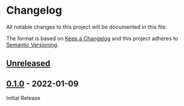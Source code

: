 Changelog
=========
All notable changes to this project will be documented in this file.

The format is based on [Keep a Changelog](http://keepachangelog.com/en/1.0.0/)
and this project adheres to [Semantic Versioning](http://semver.org/spec/v2.0.0.html).

[Unreleased](https://github.com/jshwi/lsfiles/compare/v0.1.0...HEAD)
------------------------------------------------------------------------

[0.1.0](https://github.com/jshwi/lsfiles/releases/tag/v0.1.0) - 2022-01-09
------------------------------------------------------------------------
Initial Release
